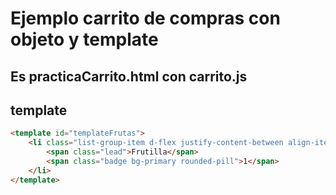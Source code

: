 # Ejemplo carrito de compras con objeto y template

## Es practicaCarrito.html con carrito.js

## template

```html
<template id="templateFrutas">
    <li class="list-group-item d-flex justify-content-between align-items-center">
        <span class="lead">Frutilla</span>
        <span class="badge bg-primary rounded-pill">1</span>
    </li>
</template>
```


